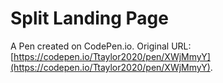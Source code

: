 # Split Landing Page

A Pen created on CodePen.io. Original URL: [https://codepen.io/Ttaylor2020/pen/XWjMmyY](https://codepen.io/Ttaylor2020/pen/XWjMmyY).


